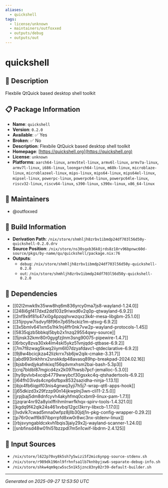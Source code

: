 ```yaml
---
aliases:
  - quickshell
tags:
  - license/unknown
  - maintainers/outfoxxed
  - outputs/debug
  - outputs/out
---
```


# quickshell

## 📝 Description

Flexbile QtQuick based desktop shell toolkit

## 📋 Package Information

- **Name**: `quickshell`
- **Version**: `0.2.0`
- **Available**: ✅ Yes
- **Broken**: ✅ No
- **Description**: Flexbile QtQuick based desktop shell toolkit
- **Homepage**: [https://quickshell.org](https://quickshell.org)
- **License**: `unknown`
- **Platforms**: `aarch64-linux`, `armv5tel-linux`, `armv6l-linux`, `armv7a-linux`, `armv7l-linux`, `i686-linux`, `loongarch64-linux`, `m68k-linux`, `microblaze-linux`, `microblazeel-linux`, `mips-linux`, `mips64-linux`, `mips64el-linux`, `mipsel-linux`, `powerpc-linux`, `powerpc64-linux`, `powerpc64le-linux`, `riscv32-linux`, `riscv64-linux`, `s390-linux`, `s390x-linux`, `x86_64-linux`
## 👥 Maintainers

- @outfoxxed


## 🔧 Build Information

- **Derivation Path**: `/nix/store/shmhljh8zrbv1ibmdp24df703l56d50y-quickshell-0.2.0.drv`
- **Source Position**: `/nix/store/ns30sqxb36k8jrds8z18rv96bpnwc60d-source/pkgs/by-name/qu/quickshell/package.nix:76`
- **Outputs**:
  - `debug`:  `/nix/store/shmhljh8zrbv1ibmdp24df703l56d50y-quickshell-0.2.0`
  - `out`:  `/nix/store/shmhljh8zrbv1ibmdp24df703l56d50y-quickshell-0.2.0`

## 🔗 Dependencies

- [[02l2mwk9x35ww8hq6m836yrcy0ma7js8-wayland-1.24.0]]
- [[248i6gf417dxd2dd103z9riwxd6v2q0p-qtwayland-6.9.2]]
- [[2nf9x9f81s47xi0g4pzqqhvwzqxz3k4r-mesa-libgbm-25.1.0]]
- [[31ijrpyw7isdvyf8f96n7p65fsckiz1m-qtsvg-6.9.2]]
- [[3x5bmlv641xm5s1hk1nj4ffr0nk7vw2p-wayland-protocols-1.45]]
- [[5835qjzb5bbkql5byb2x1nzq29554qwy-source]]
- [[5jnsk32kmr80r0gygfzjlnm3sng90075-pipewire-1.4.7]]
- [[6rbcy8zva30xk4lm4skl5ykz51vnjqdd-qtbase-6.9.2]]
- [[7m7f8zwag5kwq2iiym6l07dzyafdavc1-qtdeclarative-6.9.2]]
- [[9j8w4bcicjkza42lizkrrx7sb6jw2qik-cmake-3.31.7]]
- [[abd993inkhhrx2snskkdp48avasq89hp-breakpad-2024.02.16]]
- [[bjsb6wdjykafnkixq156qdvmxhsm2bai-bash-5.3p3]]
- [[crq7bldbl87mgicd4zx2k097hwsb7pcf-jemalloc-5.3.0]]
- [[hy9pvlvb4xcqb4779wwybcf30gsxkc4q-qtshadertools-6.9.2]]
- [[i64fh03ivds4cnp6sfbpx8532sazidha-ninja-1.13.1]]
- [[ibjx4fb6iqplf03nis4gnwq3yji7h5j7-wrap-qt6-apps-hook]]
- [[j65dkizd3x29fzzp90n14ijkwplnj3wn-cli11-2.5.0]]
- [[jrpjbaj5dm8dnfcyvh4akyhfmq0cxbm9-linux-pam-1.7.1]]
- [[jzqrar4nr92a8yixlffrihmlnwrfkhqx-spirv-tools-1.4.321.0]]
- [[kgdq9f42qlk24s461xvbqi12gcl3krry-libxcb-1.17.0]]
- [[lvdvlk7cwad5mna0wfpz8jllb30jdj1n-pkg-config-wrapper-0.29.2]]
- [[p76r0cwlf6k97ibprrpfd8xw0r8wc3nx-stdenv-linux]]
- [[rbjsvyngabldcxkvh1bqis3jaiy29x2j-wayland-scanner-1.24.0]]
- [[snbfinsd48w01hi51bzzpdl7m5n1cwif-libdrm-2.4.125]]

## 📁 Input Sources

- `/nix/store/l622p70vy8k5sh7y5wizi5f2mic6ynpg-source-stdenv.sh`
- `/nix/store/r989dk196nl9frhnfsa1lb7knhbyjxw6-separate-debug-info.sh`
- `/nix/store/shkw4qm9qcw5sc5n1k5jznc83ny02r39-default-builder.sh`

---
*Generated on 2025-09-27 12:53:50 UTC*
